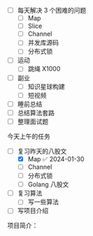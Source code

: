 - [ ] 每天解决 3 个困难的问题
	- [ ] Map
	- [ ] Slice
	- [ ] Channel
	- [ ] 并发库源码
	- [ ] 分布式锁
- [ ] 运动
	- [ ] 跳绳 X1000
- [ ] 副业
	- [ ] 知识星球构建
	- [ ] 短视频
- [ ] 睡前总结
- [ ] 总结算法套路
- [ ] 整理面试题

今天上午的任务

- [ ] 复习昨天的八股文
	- [x] Map ✅ 2024-01-30
	- [ ] Channel
	- [ ] 分布式锁
	- [ ] Golang 八股文
- [ ] 复习算法
	- [ ] 写一些算法
- [ ] 写项目介绍

项目简介：
